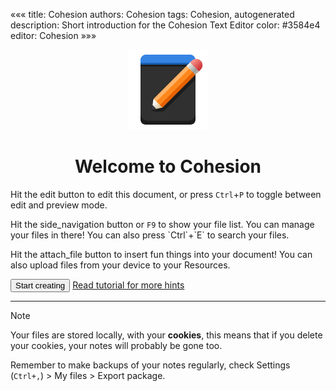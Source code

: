 «««
title: Cohesion
authors: Cohesion
tags: Cohesion, autogenerated
description: Short introduction for the Cohesion Text Editor
color: #3584e4
editor: Cohesion
»»»

<center>
<img src=cohesion/favicon.png>

# Welcome to Cohesion
</center>

Hit the <icon>edit</icon> button to edit this document, or press `Ctrl`+`P` to toggle between edit and preview mode.

Hit the <icon>side_navigation</icon> button or `F9` to show your file list. You can manage your files in there! You can also press \`Ctrl\`+\`E\` to search your files.

Hit the <icon>attach_file</icon> button to insert fun things into your document! You can also upload files from your device to your Resources.

<button onclick="createFile()">Start creating</button>
[Read tutorial for more hints](https://github.com/flarom/cohesion/wiki)

***

> [!NOTE]
> Your files are stored locally, with your **cookies**, this means that if you delete your cookies, your notes will probably be gone too.
> 
> Remember to make backups of your notes regularly, check Settings (`Ctrl+,`) > My files > Export package.